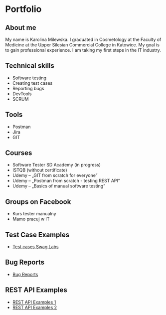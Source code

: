 # Portfolio
## About me
My name is Karolina Milewska. I graduated in Cosmetology at the Faculty of Medicine at the Upper Silesian Commercial College in Katowice. My goal is to gain professional experience. I am taking my first steps in the IT industry.
## Technical skills
* Software testing
* Creating test cases
* Reporting bugs
* DevTools
* SCRUM
## Tools
* Postman
* Jira
* GIT
## Courses
* Software Tester SD Academy (in progress)
* ISTQB (without certificate)
* Udemy – „GIT from scratch for everyone”
* Udemy – „Postman from scratch - testing REST API”
* Udemy – „Basics of manual software testing”
## Groups on Facebook
* Kurs tester manualny
* Mamo pracuj w IT
## Test Case Examples
* [Test cases Swag Labs](https://docs.google.com/spreadsheets/d/1xxV1o4rE0wfo5t3F0Nc-PbBY750YWfJo/edit?usp=sharing&ouid=112853203756638553941&rtpof=true&sd=true)
## Bug Reports 
* [Bug Reports](https://drive.google.com/drive/folders/10ZSVGmi8BoJjdsCjUsfSbp7LLrnR9h4H?usp=sharing)
## REST API Examples
* [REST API Examples 1](https://github.com/Milewskakarolina/portfolio/blob/main/REST%20API/json%20placeholder.postman_collection.json)
* [REST API Examples 2](https://github.com/Milewskakarolina/portfolio/blob/main/REST%20API/trello.postman_collection.json)